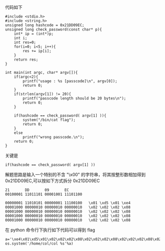 代码如下

	#include <stdio.h>
	#include <string.h>
	unsigned long hashcode = 0x21DD09EC;
	unsigned long check_password(const char* p){
		int* ip = (int*)p;
		int i;
		int res=0;
		for(i=0; i<5; i++){
			res += ip[i];
		}
		return res;
	}
	
	int main(int argc, char* argv[]){
		if(argc<2){
			printf("usage : %s [passcode]\n", argv[0]);
			return 0;
		}
		if(strlen(argv[1]) != 20){
			printf("passcode length should be 20 bytes\n");
			return 0;
		}
	
		if(hashcode == check_password( argv[1] )){
			system("/bin/cat flag");
			return 0;
		}
		else
			printf("wrong passcode.\n");
		return 0;
	}

关键是

	if(hashcode == check_password( argv[1] ))

解题思路是输入一个特别的不含 "\x00" 的字符串，将其按整形数相加得到 0x21DD09EC,可以按如下方式拆分 0x21DD09EC

	21       DD       09       EC
	00100001 11011101 00001001 11101100
	
	00000001 11010101 00000001 11100100   \x01 \xd5 \x01 \xe4
	00001000 00000010 00000010 00000010   \x02 \x02 \x02 \x08
	00001000 00000010 00000010 00000010   \x02 \x02 \x02 \x08
	00001000 00000010 00000010 00000010   \x02 \x02 \x02 \x08
	00001000 00000010 00000010 00000010   \x02 \x02 \x02 \x08

在 python 命令行下执行如下代码可以得到 flag
	
	a='\xe4\x01\xd5\x01\x02\x02\x02\x08\x02\x02\x02\x08\x02\x02\x02\x08\x02\x02\x02\x08'
	os.system('/home/col/col %s'%a)
